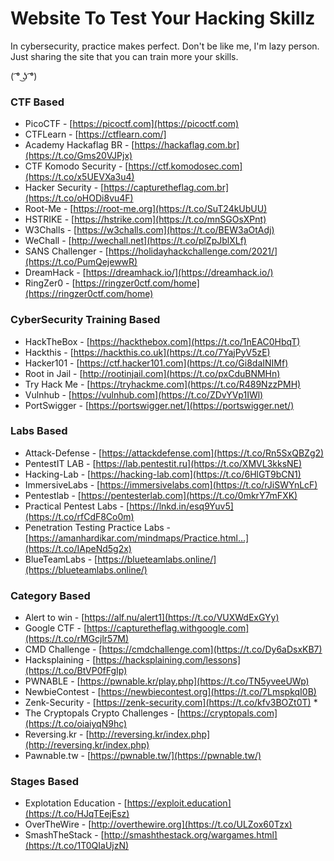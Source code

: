 # Website To Test Your Hacking Skillz
In cybersecurity, practice makes perfect. Don't be like me, I'm lazy person. Just sharing the site that you can train more your skills.

( ͡° ͜ʖ ͡°)

### CTF Based
- PicoCTF - [https://picoctf.com](https://picoctf.com)
- CTFLearn - [https://ctflearn.com/]
- Academy Hackaflag BR - [https://hackaflag.com.br](https://t.co/Gms20VJPjx) 
- CTF Komodo Security - [https://ctf.komodosec.com](https://t.co/x5UEVXa3u4) 
- Hacker Security - [https://capturetheflag.com.br](https://t.co/oHODi8vu4F) 
- Root-Me - [https://root-me.org](https://t.co/SuT24kUbUU) 
- HSTRIKE - [https://hstrike.com](https://t.co/mnSGOsXPnt) 
- W3Challs - [https://w3challs.com](https://t.co/BEW3aOtAdj) 
- WeChall - [http://wechall.net](https://t.co/plZpJblXLf) 
- SANS Challenger - [https://holidayhackchallenge.com/2021/](https://t.co/PumQejewwR) 
- DreamHack - [https://dreamhack.io/](https://dreamhack.io/)
- RingZer0 - [https://ringzer0ctf.com/home](https://ringzer0ctf.com/home)

### CyberSecurity Training Based
- HackTheBox - [https://hackthebox.com](https://t.co/1nEAC0HbqT) 
- Hackthis - [https://hackthis.co.uk](https://t.co/7YajPyV5zE) 
- Hacker101 - [https://ctf.hacker101.com](https://t.co/Gi8daINIMf)
- Root in Jail - [http://rootinjail.com](https://t.co/pxCduBNMHn) 
- Try Hack Me - [https://tryhackme.com](https://t.co/R489NzzPMH) 
- Vulnhub - [https://vulnhub.com](https://t.co/ZDvYVp1IWl) 
- PortSwigger - [https://portswigger.net/](https://portswigger.net/)

### Labs Based
- Attack-Defense - [https://attackdefense.com](https://t.co/Rn5SxQBZg2) 
- PentestIT LAB - [https://lab.pentestit.ru](https://t.co/XMVL3kksNE) 
- Hacking-Lab - [https://hacking-lab.com](https://t.co/6HlGT9bCN1) 
- ImmersiveLabs - [https://immersivelabs.com](https://t.co/rJiSWYnLcF) 
- Pentestlab - [https://pentesterlab.com](https://t.co/0mkrY7mFXK) 
- Practical Pentest Labs - [https://lnkd.in/esq9Yuv5](https://t.co/rfCdF8Co0m) 
- Penetration Testing Practice Labs -[https://amanhardikar.com/mindmaps/Practice.html…](https://t.co/IApeNd5g2x)
- BlueTeamLabs - [https://blueteamlabs.online/](https://blueteamlabs.online/)

### Category Based
- Alert to win - [https://alf.nu/alert1](https://t.co/VUXWdExGYy) 
- Google CTF - [https://capturetheflag.withgoogle.com](https://t.co/rMGcjlr57M) 
- CMD Challenge - [https://cmdchallenge.com](https://t.co/Dy6aDsxKB7)
- Hacksplaining - [https://hacksplaining.com/lessons](https://t.co/BtVP0fFgIp) 
- PWNABLE - [https://pwnable.kr/play.php](https://t.co/TN5yveeUWp) 
- NewbieContest - [https://newbiecontest.org](https://t.co/7LmspkqI0B) 
- Zenk-Security - [https://zenk-security.com](https://t.co/kfv3BOZt0T) *
- The Cryptopals Crypto Challenges - [https://cryptopals.com](https://t.co/oiaiyqN9hc)
- Reversing.kr - [http://reversing.kr/index.php](http://reversing.kr/index.php)
- Pawnable.tw - [https://pwnable.tw/](https://pwnable.tw/)

### Stages Based
- Explotation Education - [https://exploit.education](https://t.co/HJqTEejEsz) 
- OverTheWire - [http://overthewire.org](https://t.co/ULZox60Tzx)
- SmashTheStack - [http://smashthestack.org/wargames.html](https://t.co/1T0QIaUjzN) 
